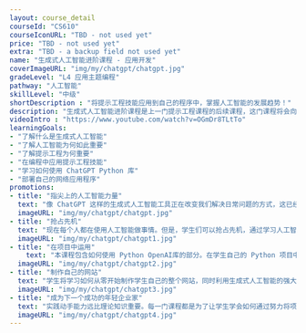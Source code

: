 ```yaml
---
layout: course_detail
courseId: "CS610"
courseIconURL: "TBD - not used yet"
price: "TBD - not used yet"
extra: "TBD - a backup field not used yet"
name: "生成式人工智能进阶课程 - 应用开发"
coverImageURL: "img/my/chatgpt/chatgpt.jpg"
gradeLevel: "L4 应用主题编程"
pathway: "人工智能"
skillLevel: "中级"
shortDescription : "将提示工程技能应用到自己的程序中，掌握人工智能的发展趋势！"
description: "生成式人工智能进阶课程是上一门提示工程课程的后续课程，这门课程将会向学生展示如何将提示工程技术应用到自己的程序中，以创建强大的人工智能驱动软件应用程序。"
videoIntro : "https://www.youtube.com/watch?v=OGmDr8TLtTo"
learningGoals:
- "了解什么是生成式人工智能"
- "了解人工智能为何如此重要"
- "了解提示工程为何重要"
- "在编程中应用提示工程技能"
- "学习如何使用 ChatGPT Python 库"
- "部署自己的网络应用程序"
promotions:
- title: "指尖上的人工智能力量"
  text: "像 ChatGPT 这样的生成式人工智能工具正在改变我们解决日常问题的方式，这已经不是什么秘密了。除此之外，我们还可以学习如何让模型做学生需要的几乎任何事情。"
  imageURL: "img/my/chatgpt/chatgpt.jpg"
- title: "抢占先机"
  text: "现在每个人都在使用人工智能做事情。但是，学生们可以抢占先机，通过学习人工智能的高级技巧和窍门，从而更快地完成任务。"
  imageURL: "img/my/chatgpt/chatgpt1.jpg"
- title: "在项目中运用"
    text: "本课程包含如何使用 Python OpenAI库的部分。在学生自己的 Python 项目中使用该库，学生可以将这些项目提交到竞赛中。"
  imageURL: "img/my/chatgpt/chatgpt2.jpg"
- title: "制作自己的网站"
  text: "学生将学习如何从零开始制作学生自己的整个网站，同时利用生成式人工智能的强大功能来帮助访问的用户。"
  imageURL: "img/my/chatgpt/chatgpt3.jpg"
- title: "成为下一个成功的年轻企业家"
  text: "实践动手能力远比理论知识重要。每一门课程都是为了让学生学会如何通过努力将项目创意变成实际现实。年轻的小企业家就是在这些挑战中培养出来的。"
  imageURL: "img/my/chatgpt/chatgpt4.jpg"
---
```

